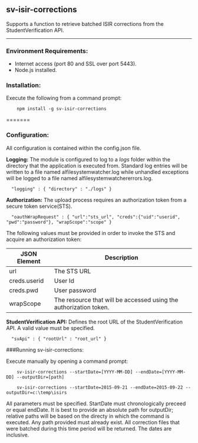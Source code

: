 <a name="module_sv-isir-corrections"></a>
## sv-isir-corrections
Supports a function to retrieve batched ISIR corrections from the StudentVerification API.***### Environment Requirements:* Internet access (port 80 and SSL over port 5443).* Node.js installed.### Installation:Execute the following from a command prompt:		npm install -g sv-isir-corrections
=======### Configuration:All configuration is contained within the config.json file.**Logging:** The module is configured to log to a _logs_ folder within the directory that the application is executed from.Standard log entries will be written to a file named alfilesystemwatcher.log while unhandled exceptions willbe logged to a file named alfilesystemwatchererrors.log.      "logging" : { "directory" : "./logs" }**Authorization:** The upload process requires an authorization token from a secure token service(STS).      "oauthWrapRequest" : { "url":"sts_url", "creds":{"uid":"userid", "pwd":"password"}, "wrapScope":"scope" }The following values must be provided in order to invoke the STS and acquire an authorization token:JSON Element | Description-------------|--------------------------------------------------------------------------url | The STS URLcreds.userid | User Idcreds.pwd | User passwordwrapScope | The resource that will be accessed using the authorization token.**StudentVerification API:** Defines the root URL of the StudentVerification API. A valid value must be specified.      "svApi" : { "rootUrl" : "root_url" }###Running sv-isir-corrections:Execute manually by opening a command prompt:		sv-isir-corrections --startDate=[YYYY-MM-DD] --endDate=[YYYY-MM-DD] --outputDir=[path]				sv-isir-corrections --startDate=2015-09-21 --endDate=2015-09-22 --outputDir=c:\temp\isirsAll parameters must be specified. StartDate must chronologically preceed or equal endDate.It is best to provide an absolute path for outputDir; relative paths will be based on the directy in whichthe command is executed. Any path provided must already exist.All correction files that were batched during this time period will be returned. The dates are inclusive.

